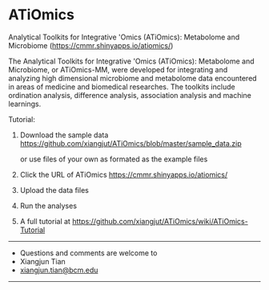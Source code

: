 # ATiOmics
Analytical Toolkits for Integrative 'Omics (ATiOmics): Metabolome and Microbiome (https://cmmr.shinyapps.io/atiomics/)

The Analytical Toolkits for Integrative 'Omics (ATiOmics): Metabolome and Microbiome, or ATiOmics-MM, were developed for integrating and analyzing high dimensional microbiome and metabolome data encountered in areas of medicine and biomedical researches. The toolkits include ordination analysis, difference analysis, association analysis and machine learnings.

Tutorial:
1. Download the sample data
      https://github.com/xiangjut/ATiOmics/blob/master/sample_data.zip
     
   or use files of your own as formated as the example files
2. Click the URL of ATiOmics https://cmmr.shinyapps.io/atiomics/
3. Upload the data files 
4. Run the analyses
5. A full tutorial at https://github.com/xiangjut/ATiOmics/wiki/ATiOmics-Tutorial


-----------------------------------------
* Questions and comments are welcome to   
* Xiangjun Tian                         
* xiangjun.tian@bcm.edu                 
-----------------------------------------

